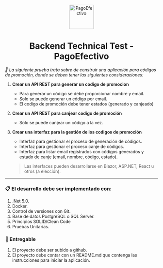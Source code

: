 <p align="center">
  <a href="https://www.gatsbyjs.com">
    <img alt="PagoEfectivo" src="https://prod.cds.pagoefectivo.g3c.pe/img/general/pagoefectivo-footer.png" width="80" />
  </a>
</p>
<h1 align="center">
  Backend Technical Test - PagoEfectivo
</h1>

_:checkered_flag: La siguiente prueba trata sobre de construir una aplicación para códigos de promoción,
donde se deben tener las siguientes consideraciones:_

1. **Crear un API REST para generar un codigo de promocion**

    - Para generar un código se debe proporcionar nombre y email.
    - Solo se puede generar un código por email.
    - El codigo de promoción debe tener estados (generado y canjeado)

1. **Crear un API REST para canjear codigo de promoción**

    - Solo se puede canjear un código a la vez.

1. **Crear una interfaz para la gestión de los codigos de promoción**

    - Interfaz para gestionar el proceso de generación de códigos.
    - Interfaz para gestionar el proceso canje de códigos.
    - Interfaz para listar email registrados con códigos generados y estado de canje (email, nombre, código, estado).
    > Las interfaces pueden desarrollarse en Blazor, ASP.NET, React u otros (a elección).

___

### :clipboard: El desarrollo debe ser implementado con:

1. .Net 5.0.
2. Docker.
3. Control de versiones con Git.
4. Base de datos PostgreSQL o SQL Server.
5. Principios SOLID/Clean Code
6. Pruebas Unitarias.

### :floppy_disk: Entregable

1. El proyecto debe ser subido a github.
2. El proyecto debe contar con un README.md que contenga las instrucciones para iniciar la aplicación.
